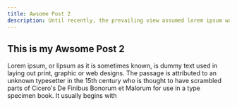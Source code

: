 ```yaml
---
title: Awsome Post 2
description: Until recently, the prevailing view assumed lorem ipsum was born as a nonsense text.
---
```


## This is my Awsome Post 2

Lorem ipsum, or lipsum as it is sometimes known, is dummy text used in laying out print, graphic or web designs. The passage is attributed to an unknown typesetter in the 15th century who is thought to have scrambled parts of Cicero's De Finibus Bonorum et Malorum for use in a type specimen book. It usually begins with
